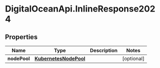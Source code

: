 # DigitalOceanApi.InlineResponse2024

## Properties
Name | Type | Description | Notes
------------ | ------------- | ------------- | -------------
**nodePool** | [**KubernetesNodePool**](KubernetesNodePool.md) |  | [optional] 
